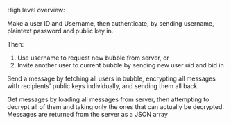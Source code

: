 High level overview:

Make a user ID and Username, then authenticate, by sending username, plaintext password and public key in.

Then:
1. Use username to request new bubble from server, or
2. Invite another user to current bubble by sending new user uid and bid in

Send a message by fetching all users in bubble, encrypting all messages with recipients' public keys individually, and sending them all back.

Get messages by loading all messages from server, then attempting to decrypt all of them and taking only the ones that can actually be decrypted.
Messages are returned from the server as a JSON array